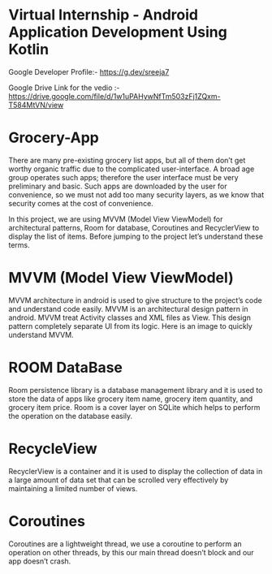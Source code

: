 # Virtual Internship - Android Application Development Using Kotlin <br>
Google Developer Profile:- https://g.dev/sreeja7

Google Drive Link for the vedio :-   https://drive.google.com/file/d/1w1uPAHywNfTm503zFj1ZQxm-T584MtVN/view
<br>
# Grocery-App <br>
There are many pre-existing grocery list apps, but all of them don’t get worthy organic traffic due to the complicated user-interface. A broad age group operates such apps; therefore the user interface must be very preliminary and basic. Such apps are downloaded by the user for convenience, so we must not add too many security layers, as we know that security comes at the cost of convenience.

In this project, we are using MVVM (Model View ViewModel) for architectural patterns, Room for database, Coroutines and RecyclerView to display the list of items. Before jumping to the project let’s understand these terms.
# MVVM (Model View ViewModel) <br>
MVVM architecture in android is used to give structure to the project’s code and understand code easily. MVVM is an architectural design pattern in android. MVVM treat Activity classes and XML files as View. This design pattern completely separate UI from its logic. Here is an image to quickly understand MVVM.
# ROOM DataBase <br>
Room persistence library is a database management library and it is used to store the data of apps like grocery item name, grocery item quantity, and grocery item price. Room is a cover layer on SQLite which helps to perform the operation on the database easily.
# RecycleView <br>
RecyclerView is a container and it is used to display the collection of data in a large amount of data set that can be scrolled very effectively by maintaining a limited number of views.
# Coroutines
Coroutines are a lightweight thread, we use a coroutine to perform an operation on other threads, by this our main thread doesn’t block and our app doesn’t crash.
